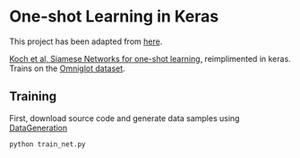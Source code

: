 # One-shot Learning in Keras

This project has been adapted from [here](https://github.com/sorenbouma/keras-oneshot).

[Koch et al, Siamese Networks for one-shot learning,](https://www.cs.cmu.edu/~rsalakhu/papers/oneshot1.pdf) reimplimented in keras.
Trains on the [Omniglot dataset]( https://github.com/brendenlake/omniglot).


## Training

First, download source code and generate data samples using [DataGeneration](../DataGeneration)

```bash
python train_net.py

```
